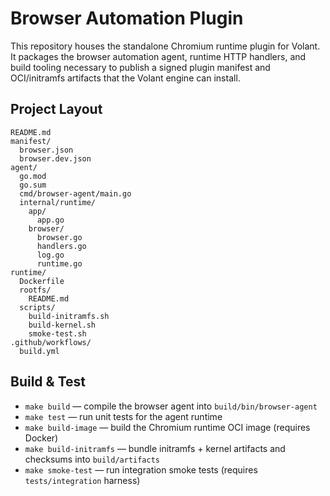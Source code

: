 # Browser Automation Plugin

This repository houses the standalone Chromium runtime plugin for Volant. It packages the browser automation agent, runtime HTTP handlers, and build tooling necessary to publish a signed plugin manifest and OCI/initramfs artifacts that the Volant engine can install.

## Project Layout
```
README.md
manifest/
  browser.json
  browser.dev.json
agent/
  go.mod
  go.sum
  cmd/browser-agent/main.go
  internal/runtime/
    app/
      app.go
    browser/
      browser.go
      handlers.go
      log.go
      runtime.go
runtime/
  Dockerfile
  rootfs/
    README.md
  scripts/
    build-initramfs.sh
    build-kernel.sh
    smoke-test.sh
.github/workflows/
  build.yml
```

## Build & Test
- `make build` — compile the browser agent into `build/bin/browser-agent`
- `make test` — run unit tests for the agent runtime
- `make build-image` — build the Chromium runtime OCI image (requires Docker)
- `make build-initramfs` — bundle initramfs + kernel artifacts and checksums into `build/artifacts`
- `make smoke-test` — run integration smoke tests (requires `tests/integration` harness)